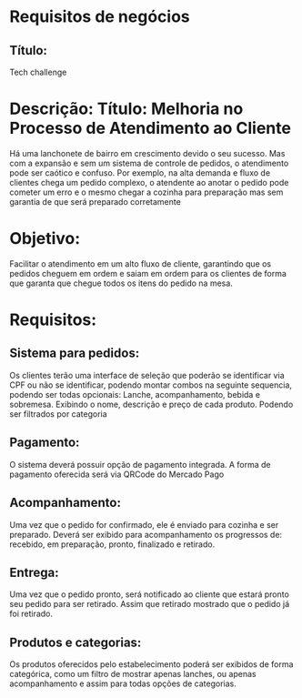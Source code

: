 # Requisitos de negócios

## Título: 
Tech challenge 

# Descrição: Título: Melhoria no Processo de Atendimento ao Cliente
Há uma lanchonete de bairro em crescimento devido o seu sucesso. Mas com a expansão e sem um sistema de controle de pedidos, o atendimento pode ser caótico e confuso. Por exemplo, na alta demanda e fluxo de clientes chega um pedido complexo, o atendente ao anotar o pedido pode cometer um erro e o mesmo chegar a cozinha para preparação mas sem garantia de que será preparado corretamente

# Objetivo: 
Facilitar o atendimento em um alto fluxo de cliente, garantindo que os pedidos cheguem em ordem e saiam em ordem para os clientes de forma que garanta que chegue todos os itens do pedido na mesa.

# Requisitos:

## Sistema para pedidos: 
Os clientes terão uma interface de seleção que poderão se identificar via CPF ou não se identificar, podendo montar combos na seguinte sequencia, podendo ser todas opcionais: Lanche, acompanhamento, bebida e sobremesa. Exibindo o nome, descrição e preço de cada produto. Podendo ser filtrados por categoria

## Pagamento: 
O sistema deverá possuir opção de pagamento integrada. A forma de pagamento oferecida será via QRCode do Mercado Pago

## Acompanhamento: 
Uma vez que o pedido for confirmado, ele é enviado para cozinha e ser preparado. Deverá ser exibido para acompanhamento os progressos de: recebido, em preparação, pronto, finalizado e retirado.

## Entrega: 
Uma vez que o pedido pronto, será notificado ao cliente que estará pronto seu pedido para ser retirado. Assim que retirado mostrado que o pedido já foi retirado.

## Produtos e categorias:
Os produtos oferecidos pelo estabelecimento poderá ser exibidos de forma categórica, como um filtro de mostrar apenas lanches, ou apenas acompanhamento e assim para todas opções de categorias.
